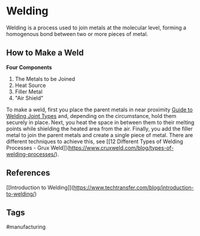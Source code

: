 # Welding

Welding is a process used to join metals at the molecular level, forming a homogenous bond between two or more pieces of metal.

## How to Make a Weld
**Four Components**
1. The Metals to be Joined  
2. Heat Source  
3. Filler Metal  
4. "Air Shield"  

To make a weld, first you place the parent metals in near proximity [Guide to Welding Joint Types](https://welditu.com/welding/tips/welding-joints-welds/) and, depending on the circumstance, hold them securely in place. Next, you heat the space in between them to their melting points while shielding the heated area from the air. Finally, you add the filler metal to join the parent metals and create a single piece of metal. There are different techniques to achieve this, see \[[12 Different Types of Welding Processes - Grux Weld]\](https://www.cruxweld.com/blog/types-of-welding-processes/).

## References
\[[Introduction to Welding]\](https://www.techtransfer.com/blog/introduction-to-welding/)

## Tags
#manufacturing
